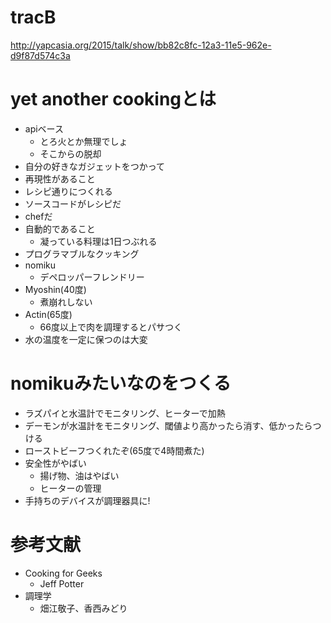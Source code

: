 # tracB

http://yapcasia.org/2015/talk/show/bb82c8fc-12a3-11e5-962e-d9f87d574c3a

# yet another cookingとは

- apiベース
  - とろ火とか無理でしょ
  - そこからの脱却
- 自分の好きなガジェットをつかって
- 再現性があること
 - レシピ通りにつくれる
 - ソースコードがレシピだ
 - chefだ
- 自動的であること
  - 凝っている料理は1日つぶれる
- プログラマブルなクッキング
- nomiku
  - デペロッパーフレンドリー
- Myoshin(40度)
  - 煮崩れしない
- Actin(65度)
  - 66度以上で肉を調理するとパサつく
- 水の温度を一定に保つのは大変

# nomikuみたいなのをつくる

- ラズパイと水温計でモニタリング、ヒーターで加熱
- デーモンが水温計をモニタリング、閾値より高かったら消す、低かったらつける
- ローストビーフつくれたぞ(65度で4時間煮た)
- 安全性がやばい
  - 揚げ物、油はやばい
  - ヒーターの管理
- 手持ちのデバイスが調理器具に!

# 参考文献

- Cooking for Geeks
  - Jeff Potter
- 調理学
  - 畑江敬子、香西みどり

